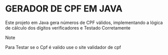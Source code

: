 #  GERADOR DE CPF EM JAVA
Este projeto em Java gera números de CPF válidos, implementando a lógica de cálculo dos dígitos verificadores e Testado Corretamente




> [!NOTE]
> Para Testar se o Cpf é valido use o site validador de cpf

